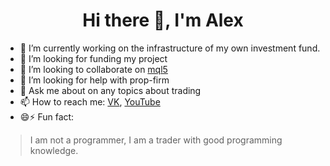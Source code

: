 <div id="header" align="center">
	<h1>Hi there 👋, I'm Alex</h1>
</div>

- 🔭 I’m currently working on the infrastructure of my own investment fund.
- 🌱 I’m looking for funding my project
- 👯 I’m looking to collaborate on [mql5](https://www.mql5.com/ru/signals/2086138)
- 🤔 I’m looking for help with prop-firm
- 💬 Ask me about on any topics about trading
- 📫 How to reach me: [VK](https://vk.com/tradeandcode), [YouTube](https://www.youtube.com/@alexanderseredin)
- 😄⚡ Fun fact: 
>I am not a programmer, I am a trader with good programming knowledge.


